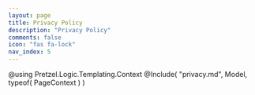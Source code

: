 ```yaml
---
layout: page
title: Privacy Policy
description: "Privacy Policy"
comments: false
icon: "fas fa-lock"
nav_index: 5
---
```

@using Pretzel.Logic.Templating.Context
@Include( "privacy.md", Model, typeof( PageContext ) )
